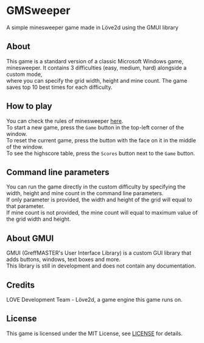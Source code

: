 # GMSweeper
 A simple minesweeper game made in Löve2d using the GMUI library

## About
This game is a standard version of a classic Microsoft Windows game, minesweeper. It contains 3 difficulties (easy, medium, hard) alongside a custom mode,  
where you can specify the grid width, height and mine count. The game saves top 10 best times for each difficulty.

## How to play
You can check the rules of minesweeper [here](https://en.wikipedia.org/wiki/Minesweeper_(video_game)#Objective_and_strategy).  
To start a new game, press the `Game` button in the top-left corner of the window.  
To reset the current game, press the button with the face on it in the middle of the window.  
To see the highscore table, press the `Scores` button next to the `Game` button.

## Command line parameters
You can run the game directly in the custom difficulty by specifying the width, height and mine count in the command line parameters.  
If only parameter is provided, the width and height of the grid will equal to that parameter.  
If mine count is not provided, the mine count will equal to maximum value of the grid width and height.

## About GMUI
GMUI (GreffMASTER's User Interface Library) is a custom GUI library that adds buttons, windows, text boxes and more.  
This library is still in development and does not contain any documentation.

## Credits  
LOVE Development Team - Löve2d, a game engine this game runs on.

## License
This game is licensed under the MIT License, see [LICENSE](https://github.com/GreffMASTER/GMSweeper/blob/main/LICENSE) for details.
